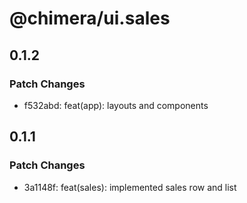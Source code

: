 # @chimera/ui.sales

## 0.1.2

### Patch Changes

- f532abd: feat(app): layouts and components

## 0.1.1

### Patch Changes

- 3a1148f: feat(sales): implemented sales row and list
